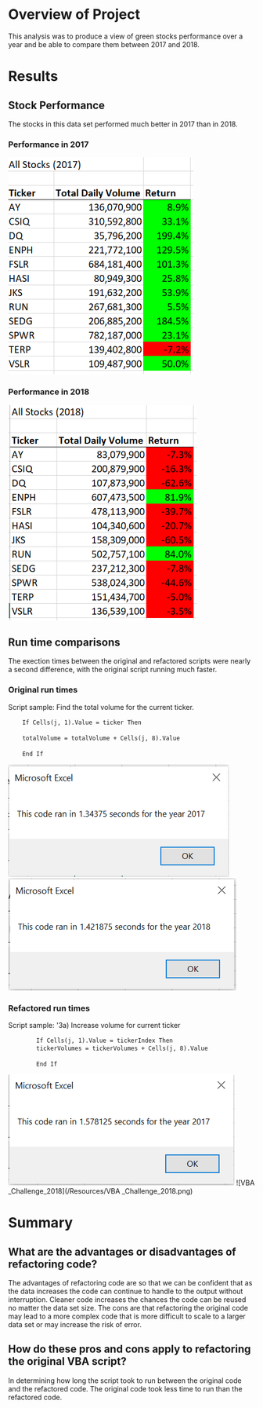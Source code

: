 # Overview of Project
This analysis was to produce a view of green stocks performance over a year and be able to compare them between 2017 and 2018. 


# Results

## Stock Performance

The stocks in this data set performed much better in 2017 than in 2018. 

### Performance in 2017
![VBA_Challenge_Output2017](/Resources/VBA_Challenge_Output2017.png)

### Performance in 2018

![VBA_Challenge_Output2018](/Resources/VBA_Challenge_Output2018.png)

## Run time comparisons
The exection times between the original and refactored scripts were nearly a second difference, with the original script running much faster. 

### Original run times

Script sample:
Find the total volume for the current ticker.
    
        If Cells(j, 1).Value = ticker Then
        
        totalVolume = totalVolume + Cells(j, 8).Value
        
        End If

![VBA_Original_2017](/Resources/VBA_Original_2017.png)
![VBA_Original_2018](/Resources/VBA_Original_2018.png)

### Refactored run times 

Script sample:
'3a) Increase volume for current ticker
          
            If Cells(j, 1).Value = tickerIndex Then
            tickerVolumes = tickerVolumes + Cells(j, 8).Value
        
            End If 

![VBA_Challenge_2017](/Resources/VBA_Challenge_2017.png)
![VBA _Challenge_2018](/Resources/VBA _Challenge_2018.png)


# Summary

## What are the advantages or disadvantages of refactoring code?
The advantages of refactoring code are so that we can be confident that as the data increases the code can continue to handle to the output without interruption. Cleaner code increases the chances the code can be reused no matter the data set size. The cons are that refactoring the original code may lead to a more complex code that is more difficult to scale to a larger data set or may increase the risk of error. 


## How do these pros and cons apply to refactoring the original VBA script?
In determining how long the script took to run between the original code and the refactored code. The original code took less time to run than the refactored code.
